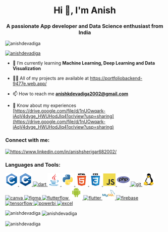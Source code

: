 <h1 align="center">Hi 👋, I'm Anish</h1>
<h3 align="center">A passionate App developer and Data Science enthusiast from India</h3>

<p align="left"> <img src="https://komarev.com/ghpvc/?username=anishdevadiga&label=Profile%20views&color=0e75b6&style=flat" alt="anishdevadiga" /> </p>

<p align="left"> <a href="https://github.com/ryo-ma/github-profile-trophy"><img src="https://github-profile-trophy.vercel.app/?username=anishdevadiga" alt="anishdevadiga" /></a> </p>

- 🌱 I’m currently learning **Machine Learning, Deep Learning and Data Visualization**

- 👨‍💻 All of my projects are available at https://portfoliobackend-9477e.web.app/

- 📫 How to reach me **anishkdevadiga2002@gmail.com**

- 📄 Know about my experiences [https://drive.google.com/file/d/1nUOwqark-iAqV4dvge_HWUHodJIq41or/view?usp=sharing](https://drive.google.com/file/d/1nUOwqark-iAqV4dvge_HWUHodJIq41or/view?usp=sharing)

<h3 align="left">Connect with me:</h3>
<p align="left">
<a href="https://linkedin.com/in/https://www.linkedin.com/in/anishsherigar682002/" target="blank"><img align="center" src="https://raw.githubusercontent.com/rahuldkjain/github-profile-readme-generator/master/src/images/icons/Social/linked-in-alt.svg" alt="https://www.linkedin.com/in/anishsherigar682002/" height="30" width="40" /></a>
</p>

<h3 align="left">Languages and Tools:</h3>
<p align="left">
  <!-- Programming Languages -->
  <a href="https://www.cprogramming.com/" target="_blank" rel="noreferrer"> 
    <img src="https://raw.githubusercontent.com/devicons/devicon/master/icons/c/c-original.svg" alt="c" width="40" height="40"/> 
  </a> 
  <a href="https://www.w3schools.com/cpp/" target="_blank" rel="noreferrer"> 
    <img src="https://raw.githubusercontent.com/devicons/devicon/master/icons/cplusplus/cplusplus-original.svg" alt="cplusplus" width="40" height="40"/> 
  </a>
  <a href="https://dart.dev" target="_blank" rel="noreferrer"> 
    <img src="https://www.vectorlogo.zone/logos/dartlang/dartlang-icon.svg" alt="dart" width="40" height="40"/> 
  </a> 
  <a href="https://www.java.com" target="_blank" rel="noreferrer"> 
    <img src="https://raw.githubusercontent.com/devicons/devicon/master/icons/java/java-original.svg" alt="java" width="40" height="40"/> 
  </a> 
  <a href="https://www.python.org" target="_blank" rel="noreferrer"> 
    <img src="https://raw.githubusercontent.com/devicons/devicon/master/icons/python/python-original.svg" alt="python" width="40" height="40"/> 
  </a> 
  
  <!-- Web Development -->
  <a href="https://www.w3.org/html/" target="_blank" rel="noreferrer"> 
    <img src="https://raw.githubusercontent.com/devicons/devicon/master/icons/html5/html5-original-wordmark.svg" alt="html5" width="40" height="40"/> 
  </a> 
  <a href="https://www.w3schools.com/css/" target="_blank" rel="noreferrer"> 
    <img src="https://raw.githubusercontent.com/devicons/devicon/master/icons/css3/css3-original-wordmark.svg" alt="css3" width="40" height="40"/> 
  </a> 
  <a href="https://developer.mozilla.org/en-US/docs/Web/JavaScript" target="_blank" rel="noreferrer"> 
    <img src="https://raw.githubusercontent.com/devicons/devicon/master/icons/javascript/javascript-original.svg" alt="javascript" width="40" height="40"/> 
  </a> 
  <a href="https://www.php.net" target="_blank" rel="noreferrer"> 
    <img src="https://raw.githubusercontent.com/devicons/devicon/master/icons/php/php-original.svg" alt="php" width="40" height="40"/> 
  </a> 
  
  <!-- Tools -->
  <a href="https://git-scm.com/" target="_blank" rel="noreferrer"> 
    <img src="https://www.vectorlogo.zone/logos/git-scm/git-scm-icon.svg" alt="git" width="40" height="40"/> 
  </a>
  <a href="https://www.linux.org/" target="_blank" rel="noreferrer"> 
    <img src="https://raw.githubusercontent.com/devicons/devicon/master/icons/linux/linux-original.svg" alt="linux" width="40" height="40"/> 
  </a>
  <a href="https://www.canva.com/" target="_blank" rel="noreferrer"> 
    <img src="https://www.vectorlogo.zone/logos/canva/canva-icon.svg" alt="canva" width="40" height="40"/> 
  </a>
  <a href="https://www.figma.com/" target="_blank" rel="noreferrer"> 
    <img src="https://www.vectorlogo.zone/logos/figma/figma-icon.svg" alt="figma" width="40" height="40"/> 
  </a>
  <a href="https://flutterflow.io/" target="_blank" rel="noreferrer"> 
    <img src="[https://www.vectorlogo.zone/logos/flutterflowio/flutterflowio-icon.svg](https://www.google.com/imgres?q=flutteerflow%20icon&imgurl=https%3A%2F%2Favatars.githubusercontent.com%2Fu%2F74943865%3Fs%3D280%26v%3D4&imgrefurl=https%3A%2F%2Fgithub.com%2FFlutterFlow&docid=zH9fcPpJQB8oWM&tbnid=ycLbB1nasOT6-M&vet=12ahUKEwiw6O3kz4aIAxUYwzgGHQ7PEDQQM3oECHoQAA..i&w=280&h=280&hcb=2&ved=2ahUKEwiw6O3kz4aIAxUYwzgGHQ7PEDQQM3oECHoQAA)" alt="flutterflow" width="40" height="40"/> 
  </a>

  <!-- Mobile Development -->
  <a href="https://developer.android.com" target="_blank" rel="noreferrer"> 
    <img src="https://raw.githubusercontent.com/devicons/devicon/master/icons/android/android-original-wordmark.svg" alt="android" width="40" height="40"/> 
  </a> 
  <a href="https://flutter.dev" target="_blank" rel="noreferrer"> 
    <img src="https://www.vectorlogo.zone/logos/flutterio/flutterio-icon.svg" alt="flutter" width="40" height="40"/> 
  </a> 

  <!-- Databases -->
  <a href="https://www.mysql.com/" target="_blank" rel="noreferrer"> 
    <img src="https://raw.githubusercontent.com/devicons/devicon/master/icons/mysql/mysql-original-wordmark.svg" alt="mysql" width="40" height="40"/> 
  </a> 
  <a href="https://firebase.google.com/" target="_blank" rel="noreferrer"> 
    <img src="https://www.vectorlogo.zone/logos/firebase/firebase-icon.svg" alt="firebase" width="40" height="40"/> 
  </a> 

  <!-- Data Science -->
  <a href="https://www.tensorflow.org/" target="_blank" rel="noreferrer"> 
    <img src="https://www.vectorlogo.zone/logos/tensorflow/tensorflow-icon.svg" alt="tensorflow" width="40" height="40"/> 
  </a> 
  <a href="https://powerbi.microsoft.com/" target="_blank" rel="noreferrer">
    <img src="[https://www.vectorlogo.zone/logos/microsoft_powerbi/microsoft_powerbi-icon.svg](https://www.google.com/imgres?q=powerbi&imgurl=https%3A%2F%2Fdatawarehouse.io%2Fwp-content%2Fuploads%2F2019%2F06%2FPowerBI-logo-new-1.png&imgrefurl=https%3A%2F%2Fdatawarehouse.io%2Fproduct%2Fhubspot-power-bi-connector%2F&docid=LrSX_yAvGe6BiM&tbnid=hPH551Km1Kr6GM&vet=12ahUKEwiVvMiK0IaIAxVtyjgGHfhHIcAQM3oECHMQAA..i&w=1000&h=1000&hcb=2&ved=2ahUKEwiVvMiK0IaIAxVtyjgGHfhHIcAQM3oECHMQAA)" alt="powerbi" width="40" height="40"/>
  </a>
  <a href="https://www.microsoft.com/en-us/microsoft-365/excel" target="_blank" rel="noreferrer">
    <img src="[https://www.vectorlogo.zone/logos/microsoft_excel/microsoft_excel-icon.svg](https://www.google.com/imgres?q=excel%20icon&imgurl=https%3A%2F%2Fuxwing.com%2Fwp-content%2Fthemes%2Fuxwing%2Fdownload%2Fbrands-and-social-media%2Fmicrosoft-excel-icon.svg&imgrefurl=https%3A%2F%2Fuxwing.com%2Fmicrosoft-excel-icon%2F&docid=9Bfgoy_qCF4yAM&tbnid=WiUyw2euC1oFEM&vet=12ahUKEwizu6S90IaIAxWqxTgGHVW_HiAQM3oECBUQAA..i&w=800&h=800&hcb=2&ved=2ahUKEwizu6S90IaIAxWqxTgGHVW_HiAQM3oECBUQAA)" alt="excel" width="40" height="40"/>
  </a>
</p>

<p><img align="left" src="https://github-readme-stats.vercel.app/api/top-langs?username=anishdevadiga&show_icons=true&locale=en&layout=compact" alt="anishdevadiga" /></p>

<p>&nbsp;<img align="center" src="https://github-readme-stats.vercel.app/api?username=anishdevadiga&show_icons=true&locale=en" alt="anishdevadiga" /></p>

<p><img align="center" src="https://github-readme-streak-stats.herokuapp.com/?user=anishdevadiga&" alt="anishdevadiga" /></p>
